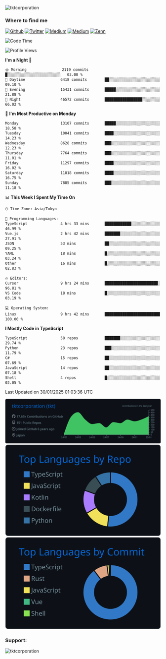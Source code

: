 <p align="left"> <img src="https://komarev.com/ghpvc/?username=tktcorporation&label=Profile%20views&color=0e75b6&style=flat" alt="tktcorporation" /> </p>

<h3>Where to find me</h3>
<p>
<a href="https://github.com/tktcorporation" target="_blank"><img alt="Github" src="https://img.shields.io/badge/GitHub-%2312100E.svg?&style=for-the-badge&logo=Github&logoColor=white" /></a>
<a href="https://twitter.com/tktcorporation" target="_blank"><img alt="Twitter" src="https://img.shields.io/badge/twitter-%231DA1F2.svg?&style=for-the-badge&logo=twitter&logoColor=white" /></a>
<a href="https://www.linkedin.com/in/tktcorporation" target="_blank"><img alt="Medium" src="https://img.shields.io/badge/linkdin-0a66c2.svg?&style=for-the-badge&logo=linkedin&logoColor=white" /></a>
<a href="https://qiita.com/tktcorporation" target="_blank"><img alt="Medium" src="https://img.shields.io/badge/qiita-55C500.svg?&style=for-the-badge&logo=qiita&logoColor=white" /></a>
<a href="https://zenn.dev/tktcorporation" target="_blank"><img alt="Zenn" src="https://img.shields.io/badge/Zenn-3EA8FF.svg?&style=for-the-badge&logo=Zenn&logoColor=white" /></a>
</p>
  
<!--START_SECTION:waka-->
![Code Time](http://img.shields.io/badge/Code%20Time-2%2C085%20hrs%205%20mins-blue)

![Profile Views](http://img.shields.io/badge/Profile%20Views-0-blue)

**I'm a Night 🦉** 

```text
🌞 Morning                2119 commits        █░░░░░░░░░░░░░░░░░░░░░░░░   03.00 % 
🌆 Daytime                6418 commits        ██░░░░░░░░░░░░░░░░░░░░░░░   09.10 % 
🌃 Evening                15431 commits       █████░░░░░░░░░░░░░░░░░░░░   21.88 % 
🌙 Night                  46572 commits       █████████████████░░░░░░░░   66.02 % 
```
📅 **I'm Most Productive on Monday** 

```text
Monday                   13107 commits       █████░░░░░░░░░░░░░░░░░░░░   18.58 % 
Tuesday                  10041 commits       ████░░░░░░░░░░░░░░░░░░░░░   14.23 % 
Wednesday                8628 commits        ███░░░░░░░░░░░░░░░░░░░░░░   12.23 % 
Thursday                 7764 commits        ███░░░░░░░░░░░░░░░░░░░░░░   11.01 % 
Friday                   11297 commits       ████░░░░░░░░░░░░░░░░░░░░░   16.02 % 
Saturday                 11818 commits       ████░░░░░░░░░░░░░░░░░░░░░   16.75 % 
Sunday                   7885 commits        ███░░░░░░░░░░░░░░░░░░░░░░   11.18 % 
```


📊 **This Week I Spent My Time On** 

```text
🕑︎ Time Zone: Asia/Tokyo

💬 Programming Languages: 
TypeScript               4 hrs 33 mins       ████████████░░░░░░░░░░░░░   46.99 % 
Vue.js                   2 hrs 42 mins       ███████░░░░░░░░░░░░░░░░░░   27.91 % 
JSON                     53 mins             ██░░░░░░░░░░░░░░░░░░░░░░░   09.25 % 
YAML                     18 mins             █░░░░░░░░░░░░░░░░░░░░░░░░   03.24 % 
Other                    16 mins             █░░░░░░░░░░░░░░░░░░░░░░░░   02.83 % 

🔥 Editors: 
Cursor                   9 hrs 24 mins       ████████████████████████░   96.81 % 
VS Code                  18 mins             █░░░░░░░░░░░░░░░░░░░░░░░░   03.19 % 

💻 Operating System: 
Linux                    9 hrs 42 mins       █████████████████████████   100.00 % 
```

**I Mostly Code in TypeScript** 

```text
TypeScript               58 repos            ███████░░░░░░░░░░░░░░░░░░   29.74 % 
Python                   23 repos            ███░░░░░░░░░░░░░░░░░░░░░░   11.79 % 
C#                       15 repos            ██░░░░░░░░░░░░░░░░░░░░░░░   07.69 % 
JavaScript               14 repos            ██░░░░░░░░░░░░░░░░░░░░░░░   07.18 % 
Shell                    4 repos             █░░░░░░░░░░░░░░░░░░░░░░░░   02.05 % 
```




 Last Updated on 30/01/2025 01:03:36 UTC
<!--END_SECTION:waka-->

[![](https://raw.githubusercontent.com/tktcorporation/tktcorporation/master/profile-summary-card-output/github_dark/0-profile-details.svg)](https://github.com/vn7n24fzkq/github-profile-summary-cards)
[![](https://raw.githubusercontent.com/tktcorporation/tktcorporation/master/profile-summary-card-output/github_dark/1-repos-per-language.svg)](https://github.com/vn7n24fzkq/github-profile-summary-cards) [![](https://raw.githubusercontent.com/tktcorporation/tktcorporation/master/profile-summary-card-output/github_dark/2-most-commit-language.svg)](https://github.com/vn7n24fzkq/github-profile-summary-cards)

<h3 align="left">Support:</h3>
<p><a href="https://www.buymeacoffee.com/tktcorporation"> <img align="left" src="https://cdn.buymeacoffee.com/buttons/v2/default-yellow.png" height="50" width="210" alt="tktcorporation" /></a></p><br><br>
